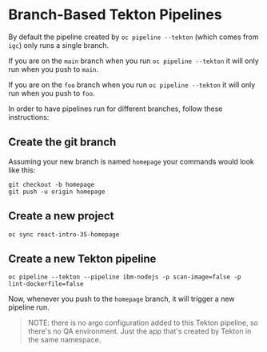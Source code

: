# Branch-Based Tekton Pipelines

By default the pipeline created by `oc pipeline --tekton` (which comes from `igc`) only runs a single branch.

If you are on the `main` branch when you run `oc pipeline --tekton` it will only run when you push to `main`.

If you are on the `foo` branch when you run `oc pipeline --tekton` it will only run when you push to `foo`.

In order to have pipelines run for different branches, follow these instructions:

## Create the git branch

Assuming your new branch is named `homepage` your commands would look like this:

```
git checkout -b homepage
git push -u origin homepage
```

## Create a new project

```
oc sync react-intro-35-homepage
```

## Create a new Tekton pipeline

```
oc pipeline --tekton --pipeline ibm-nodejs -p scan-image=false -p lint-dockerfile=false
```

Now, whenever you push to the `homepage` branch, it will trigger a new pipeline run.

> NOTE: there is no argo configuration added to this Tekton pipeline, so there's no QA environment. Just the app that's created by Tekton in the same namespace.




